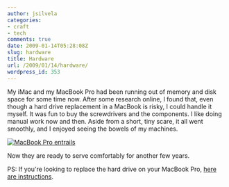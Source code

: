 ```yaml
---
author: jsilvela
categories:
- craft
- tech
comments: true
date: 2009-01-14T05:28:08Z
slug: hardware
title: Hardware
url: /2009/01/14/hardware/
wordpress_id: 353
---
```


My iMac and my MacBook Pro had been running out of memory and disk space for some time now.
After some research online, I found that, even though a hard drive replacement in a MacBook is risky, I could handle it myself. It was fun to buy the screwdrivers and the components. I like doing manual work now and then. Aside from a short, tiny scare, it all went smoothly, and I enjoyed seeing the bowels of my machines.

[![MacBook Pro entrails](http://jsilvela.smugmug.com/photos/454612943_c9xaa-S.jpg)](http://jsilvela.smugmug.com/gallery/5019150_Y3JuM/1/454612943_c9xaa#454612943_c9xaa-A-LB)

Now they are ready to serve comfortably for another few years.

PS: If you're looking to replace the hard drive on your MacBook Pro, [here are instructions](http://www.ifixit.com/Guide/Mac/MacBook-Pro-15-Inch-Core-Duo/Hard-Drive-Replacement/85/8/Page-1).
